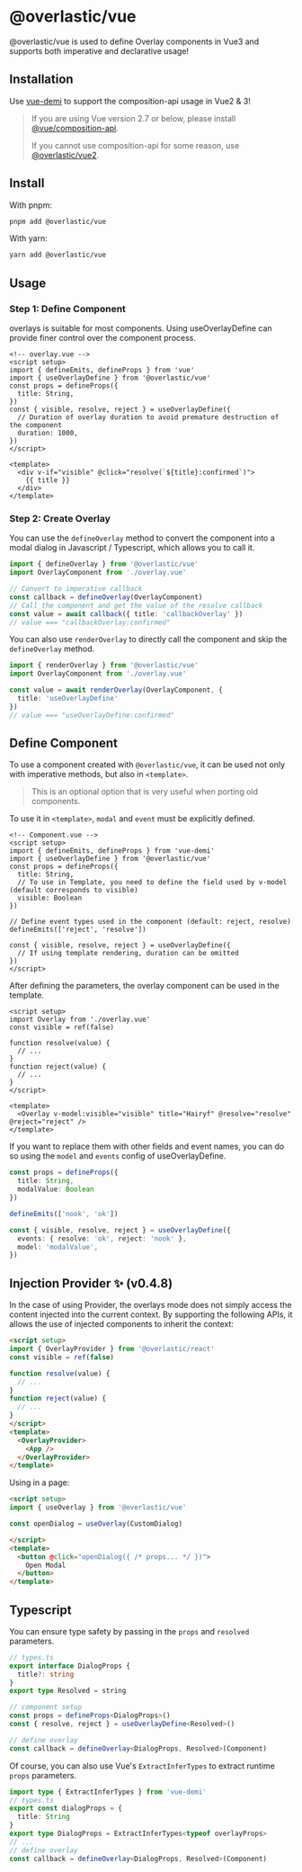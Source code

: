 # @overlastic/vue

@overlastic/vue is used to define Overlay components in Vue3 and supports both imperative and declarative usage!

## Installation

Use [vue-demi](https://github.com/vueuse/vue-demi) to support the composition-api usage in Vue2 & 3!

> If you are using Vue version 2.7 or below, please install [@vue/composition-api](https://github.com/vuejs/composition-api#readme).
>
> If you cannot use composition-api for some reason, use [@overlastic/vue2](/zh/vue/vue2).

## Install

With pnpm:
```sh
pnpm add @overlastic/vue
```

With yarn:
```sh
yarn add @overlastic/vue
```

## Usage

### Step 1: Define Component

overlays is suitable for most components. Using useOverlayDefine can provide finer control over the component process.

```vue
<!-- overlay.vue -->
<script setup>
import { defineEmits, defineProps } from 'vue'
import { useOverlayDefine } from '@overlastic/vue'
const props = defineProps({
  title: String,
})
const { visible, resolve, reject } = useOverlayDefine({
  // Duration of overlay duration to avoid premature destruction of the component
  duration: 1000,
})
</script>

<template>
  <div v-if="visible" @click="resolve(`${title}:confirmed`)">
    {{ title }}
  </div>
</template>
```

### Step 2: Create Overlay

You can use the `defineOverlay` method to convert the component into a modal dialog in Javascript / Typescript, which allows you to call it.

```ts
import { defineOverlay } from '@overlastic/vue'
import OverlayComponent from './overlay.vue'

// Convert to imperative callback
const callback = defineOverlay(OverlayComponent)
// Call the component and get the value of the resolve callback
const value = await callback({ title: 'callbackOverlay' })
// value === "callbackOverlay:confirmed"
```

You can also use `renderOverlay` to directly call the component and skip the `defineOverlay` method.

```ts
import { renderOverlay } from '@overlastic/vue'
import OverlayComponent from './overlay.vue'

const value = await renderOverlay(OverlayComponent, {
  title: 'useOverlayDefine'
})
// value === "useOverlayDefine:confirmed"
```

## Define Component

To use a component created with `@overlastic/vue`, it can be used not only with imperative methods, but also in `<template>`.

> This is an optional option that is very useful when porting old components.

To use it in `<template>`, `modal` and `event` must be explicitly defined.

```vue
<!-- Component.vue -->
<script setup>
import { defineEmits, defineProps } from 'vue-demi'
import { useOverlayDefine } from '@overlastic/vue'
const props = defineProps({
  title: String,
  // To use in Template, you need to define the field used by v-model (default corresponds to visible)
  visible: Boolean
})

// Define event types used in the component (default: reject, resolve)
defineEmits(['reject', 'resolve'])

const { visible, resolve, reject } = useOverlayDefine({
  // If using template rendering, duration can be omitted
})
</script>
```

After defining the parameters, the overlay component can be used in the template.

```vue
<script setup>
import Overlay from './overlay.vue'
const visible = ref(false)

function resolve(value) {
  // ...
}
function reject(value) {
  // ...
}
</script>

<template>
  <Overlay v-model:visible="visible" title="Hairyf" @resolve="resolve" @reject="reject" />
</template>
```

If you want to replace them with other fields and event names, you can do so using the `model` and `events` config of useOverlayDefine.

```ts
const props = defineProps({
  title: String,
  modalValue: Boolean
})

defineEmits(['nook', 'ok'])

const { visible, resolve, reject } = useOverlayDefine({
  events: { resolve: 'ok', reject: 'nook' },
  model: 'modalValue',
})
```

## Injection Provider ✨ (v0.4.8)

In the case of using Provider, the overlays mode does not simply access the content injected into the current context. By supporting the following APIs, it allows the use of injected components to inherit the context:

```html
<script setup>
import { OverlayProvider } from '@overlastic/react'
const visible = ref(false)

function resolve(value) {
  // ...
}
function reject(value) {
  // ...
}
</script>
<template>
  <OverlayProvider>
    <App />
  </OverlayProvider>
</template>
```

Using in a page:

```html
<script setup>
import { useOverlay } from '@overlastic/vue'

const openDialog = useOverlay(CustomDialog)

</script>
<template>
  <button @click="openDialog({ /* props... */ })">
    Open Modal
  </button>
</template>
```

## Typescript

You can ensure type safety by passing in the `props` and `resolved` parameters.

```ts
// types.ts
export interface DialogProps {
  title?: string
}
export type Resolved = string

// component setup
const props = defineProps<DialogProps>()
const { resolve, reject } = useOverlayDefine<Resolved>()

// define overlay
const callback = defineOverlay<DialogProps, Resolved>(Component)
```

Of course, you can also use Vue's `ExtractInferTypes` to extract runtime `props` parameters.

```ts
import type { ExtractInferTypes } from 'vue-demi'
// types.ts
export const dialogProps = {
  title: String
}
export type DialogProps = ExtractInferTypes<typeof overlayProps>
// ...
// define overlay
const callback = defineOverlay<DialogProps, Resolved>(Component)
```
